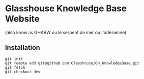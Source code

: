 Glasshouse Knowledge Base Website
=================================
(also know as GHKBW ou le serpent de mer ou l'arlésienne)

Installation
------------

    git init
    git remote add git@github.com:Glasshouse/GH_KnowledgeBase.git
    git fetch
    git checkout dev